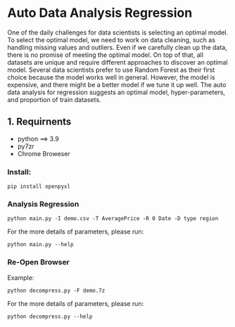 # Auto Data Analysis Regression
One of the daily challenges for data scientists is selecting an optimal model. To select the optimal model, we need to work on data cleaning, such as handling missing values and outliers. Even if we carefully clean up the data, there is no promise of meeting the optimal model. On top of that, all datasets are unique and require different approaches to discover an optimal model. Several data scientists prefer to use Random Forest as their first choice because the model works well in general. However, the model is expensive, and there might be a better model if we tune it up well. The auto data analysis for regression suggests an optimal model, hyper-parameters, and proportion of train datasets.


## 1. Requirnents
- python ==> 3.9
- py7zr
- Chrome Broweser   

### Install:
```shell
pip install openpyxl
```

### Analysis Regression
```shell
python main.py -I demo.csv -T AveragePrice -R 0 Date -D type region
```

For the more details of parameters, please run:
```shell
python main.py --help
```

### Re-Open Browser
Example:
```shell
python decompress.py -F demo.7z
```

For the more details of parameters, please run:
```shell
python decompress.py --help
```
